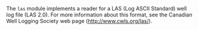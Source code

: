 The `las` module implements a reader for a LAS (Log ASCII Standard) well log file (LAS 2.0).
For more information about this format, see the Canadian Well Logging Society web page
(http://www.cwls.org/las/).
